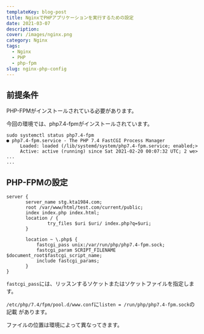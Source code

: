 ```yaml
---
templateKey: blog-post
title: NginxでPHPアプリケーションを実行するための設定
date: 2021-03-07
description:
cover: /images/nginx.png
category: Nginx
tags:
  - Nginx
  - PHP
  - php-fpm
slug: nginx-php-config
---
```


## 前提条件

PHP-FPMがインストールされている必要があります。

今回の環境では、php7.4-fpmがインストールされています。

```shell
sudo systemctl status php7.4-fpm
● php7.4-fpm.service - The PHP 7.4 FastCGI Process Manager
     Loaded: loaded (/lib/systemd/system/php7.4-fpm.service; enabled;>
     Active: active (running) since Sat 2021-02-20 00:07:32 UTC; 2 we>
...
...
```

## PHP-FPMの設定

```shell
server {
       server_name stg.kta1984.com;
       root /var/www/html/test.com/current/public;
       index index.php index.html;
       location / {
               try_files $uri $uri/ index.php?q=$uri;
       }

       location ~ \.php$ {
           fastcgi_pass unix:/var/run/php/php7.4-fpm.sock;
           fastcgi_param SCRIPT_FILENAME $document_root$fastcgi_script_name;
           include fastcgi_params;
       }
}
```

`fastcgi_pass`には、リッスンするソケットまたはソケットファイルを指定します。

`/etc/php/7.4/fpm/pool.d/www.conf`に`listen = /run/php/php7.4-fpm.sock`の記載
があります。

ファイルの位置は環境によって異なってきます。
